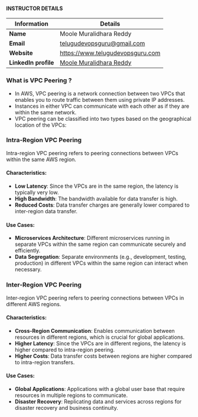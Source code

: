 #### INSTRUCTOR DETAILS

|  Information             | Details                                                                      |
|----------------------    |------------------------------------------------------------------------------|
| **Name**                 | Moole Muralidhara Reddy                                                      |
| **Email**                | telugudevopsguru@gmail.com                                                |
| **Website**              | https://www.telugudevopsguru.com               |
| **LinkedIn profile**     | [Moole Muralidhara Reddy](https://www.linkedin.com/in/moole-muralidhara-reddy) |

### What is VPC Peering ?
- In AWS, VPC peering is a network connection between two VPCs that enables you to route traffic between them using private IP addresses.
- Instances in either VPC can communicate with each other as if they are within the same network.
- VPC peering can be classified into two types based on the geographical location of the VPCs:

### Intra-Region VPC Peering
Intra-region VPC peering refers to peering connections between VPCs within the same AWS region.

#### Characteristics:
- **Low Latency**: Since the VPCs are in the same region, the latency is typically very low.
- **High Bandwidth**: The bandwidth available for data transfer is high.
- **Reduced Costs**: Data transfer charges are generally lower compared to inter-region data transfer.

#### Use Cases:
- **Microservices Architecture**: Different microservices running in separate VPCs within the same region can communicate securely and efficiently.
- **Data Segregation**: Separate environments (e.g., development, testing, production) in different VPCs within the same region can interact when necessary.

### Inter-Region VPC Peering
Inter-region VPC peering refers to peering connections between VPCs in different AWS regions.

#### Characteristics:
- **Cross-Region Communication**: Enables communication between resources in different regions, which is crucial for global applications.
- **Higher Latency**: Since the VPCs are in different regions, the latency is higher compared to intra-region peering.
- **Higher Costs**: Data transfer costs between regions are higher compared to intra-region transfers.

#### Use Cases:
- **Global Applications**: Applications with a global user base that require resources in multiple regions to communicate.
- **Disaster Recovery**: Replicating data and services across regions for disaster recovery and business continuity.
